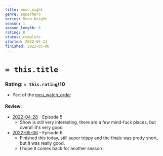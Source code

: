 ```yaml
---
title: moon_night
genre: superhero
series: Moon Knight
season: 1
season_length: 6
rating: 8
status: complete
started: 2022-04-23
finished: 2022-05-06
---
```

# `= this.title`
### Rating: `= this.rating`/10

- Part of the [mcu_watch_order](../mcu_watch_order.md)

#### Review:
- [2022-04-28](2022-04-28.md) - Episode 5
	- Show is still very interesting, there are a few mind-fuck places, but overall it's very good
- [2022-05-06](2022-05-06.md) - Episode 6
	- Finished this today, still super trippy and the finale was pretty short, but it was really good.
	- I hope it comes back for another season
:
  